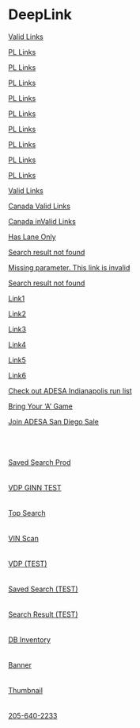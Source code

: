 # DeepLink

<a href="https://adesamkpl.test-app.link/runlistevent?location=ADESA%20Seattle&date=2021-04-20&lane=B">Valid Links</a>

<a href="https://hyundaidealerdirect.uat1.adesa.com">PL Links</a>

<a href="https://subarusold.uat1.adesa.com">PL Links</a>

<a href="https://landroverprivatelabel.uat1.adesa.com">PL Links</a>

<a href="https://mazdavehicleremarketing.uat1.adesa.com">PL Links</a>

<a href="https://jaguarprivatelabel.uat1.adesa.com">PL Links</a>

<a href="https://allyvehiclereturnmanager.uat1.adesa.com">PL Links</a>

<a href="https://vwtdidirect.uat1.adesa.com">PL Links</a>

<a href="https://auditdidirect.uat1.adesa.com">PL Links</a>

<a href="https://hfcarsales.uat1.adesa.com">PL Links</a>




<a href="https://adesamkpl.test-app.link/runlistevent?location=ADESA%20Boston&date=2020-05-28&lane=A">Valid Links</a>

<a href="https://adesamkpl.test-app.link/runlistevent?location=ADESA%20Ottawa&date=2020-05-28&lane=A">Canada Valid Links</a>

<a href="https://adesamkpl.test-app.link/runlistevent?location=ADESA%20Ottawa&date=2020-05-28">Canada inValid Links</a>

<a href="https://adesamkpl.test-app.link/runlistevent?lane=AA">Has Lane Only</a>

<a href="https://adesamkpl.test-app.link/runlistevent?location=ADESA%20Boston&date=2020-05-28&lane=AA">Search result not found</a>


<a href="https://adesamkpl.test-app.link/runlistevent?date=2020-05-28&lane=A">Missing parameter. This link is invalid</a>


<a href="https://adesamkpl.test-app.link/runlistevent?date=2020-05-28&lane=A">Search result not found</a>

<a href="https://adesamkpl.test-app.link/runlistevent?location=ADESA%20Boston&date=2020-05&lane=A
adesamkpl.test-app.linkadesamkpl.test-app.link">Link1</a>

<a href="https://adesamkpl.test-app.link/runlistevent?date=2020-05-29&lane=A">Link2</a>

<a href="https://adesamkpl.test-app.link/runlistevent?date=2020-05-29&lane=A">Link3</a>

<a href="https://adesamkpl.test-app.link/runlistevent?location=ADESA%20Boston&lane=A">Link4</a>

<a href="https://adesamkpl.test-app.link/runlistevent?location=ADESA%20Boston&date=2020-05-29">Link5</a>

<a href="https://adesamkpl.test-app.link/runlistevent?location=ADESA%20Boston&date=2020-05-29&lane=A">Link6</a>

<a href="https://buy.adesa.com/openauction/runlistSearchResults.html?#1=st%3DfldMsk%253D1%25253A1%2526fldMsk%253D5%25253A30720%2526enumMsk%253D0%25253A512%2526enumMsk%253D1%25253A256%2526enumMsk%253D3%25253A99776%2526enumMsk%253D5%25253A131072%2526enumMsk%253D6%25253A1024%2526enumMsk%253D8%25253A7168%2526scMsk%253D1%2526pao%253D248512_IN%2526rlad%253D1591081200000%2526auch%253Drl%2526auch%253Dlb%2526nh%253DT%2526st%253D0%2526srtp%253Dnew_search_runlist%2526rlet.cnt%253D5%25253A12292_6%25253A24_%2526rlad.cnt%253D5%25253A4116_6%25253A8_%2526pvx.cnt%253D%2526sort%253DrlRunNo+asc%25252Cyr+desc%25252Cmk+asc%25252Cmd+asc%26allCN%3Dlbln">Check out ADESA Indianapolis run list</a>
 
<a href="http://images.adesa.com/publicweb/assurance/?utm_campaign=ADESA_Post_Login_Home_Page_Trio_Banner_Assurance&utm_source=1000x250_adesacom_enrollnow&utm_medium=display">Bring Your ‘A’ Game</a>

<a href="https://adesa.velocicast.io/">Join ADESA San Diego Sale</a>


<br />
<br />
<br />
<a href="https://adesamkpl.app.link/savedsearch?savedSearchId=294226&utm_medium=email&utm_content=ViewAllVehicleMatches&utm_source=OPENLANE&utm_campaign=savedSearchOLcom">Saved Search Prod</a>
<br />
<br />
<br />
<a href="https://adesamkpl.test-app.link/vdp?vehicleId=459546330&entryWay=olcomsavedsearch">VDP GINN TEST</a>
<br />
<br />
<br />
<a href="https://adesamkpl.test-app.link/topsearch?merchandiseId=12145">Top Search</a>
<br />
<br />
<br />
<a href="https://adesamkpl.test-app.link/vinscan?vin=3VW2K7AJ8DM455441">VIN Scan</a>
<br />
<br />
<br />
<a href="https://adesamkpl.test-app.link/vdp?vehicleId=553440740&entryWay=olcomsavedsearch">VDP (TEST)</a>
<br />
<br />
<br />
<a href="https://adesamkpl.test-app.link/savedsearch?savedSearchId=294226&utm_medium=email&utm_content=ViewAllVehicleMatches&utm_source=OPENLANE&utm_campaign=savedSearchOLcom">Saved Search (TEST)</a>

<br />
<br />
<br />
<a href="https://adesamkpl.test-app.link/searchResult?ast=1&grdr.l=1.0&od.l=20000&grdr.u=10.0&od.u=160000">Search Result (TEST)</a>

<br />
<br />
<br />
<a href="https://adesamkpl.test-app.link/searchResult?ast=1&grdr.l=1.0&od.l=20000&grdr.u=10.0&od.u=160000&make=cadillac&auctionChannel=dealerBlock&yr=2019&yr=2020">DB Inventory</a>

<br />
<br />
<br />
<a href="https://img.stg.autc.com/documents/MKPL/Home/images/AD-EBIZ-0317-MARKETPLACE-APP-WBNRS-RUNLISTb-300x250.jpg">Banner</a>

<br />
<br />
<br />
<a href="https://adesa.test3.kar-media.com/display.php?img=256957432_av_b7ee7b76-97bb-4548-928e-c2728d6426c0-Origina_th.jpg">Thumbnail</a>

<br />
<br />
<br />
<a href="tel:205-640-2233">205-640-2233</a>
